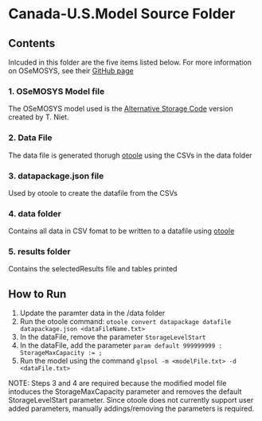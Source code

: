 # Canada-U.S.Model Source Folder

## Contents
Inlcuded in this folder are the five items listed below. For more information on OSeMOSYS, see their [GitHub page](https://github.com/OSeMOSYS)

### 1. OSeMOSYS Model file 
The OSeMOSYS model used is the [Alternative Storage Code](https://github.com/OSeMOSYS/OSeMOSYS_GNU_MathProg/releases/tag/AlternateStorageCode_v0.1) version created by T. Niet. 

### 2. Data File 
The data file is generated thorugh [otoole](https://github.com/OSeMOSYS/otoole) using the CSVs in the data folder 

### 3. datapackage.json file 
Used by otoole to create the datafile from the CSVs

### 4. data folder 
Contains all data in CSV fomat to be written to a datafile using [otoole](https://github.com/OSeMOSYS/otoole)

### 5. results folder 
Contains the selectedResults file and tables printed 

## How to Run 
1. Update the paramter data in the /data folder 
2. Run the otoole command: `otoole convert datapackage datafile datapackage.json <dataFileName.txt>`
3. In the dataFile, remove the parameter `StorageLevelStart`
4. In the dataFile, add the parameter `param default 999999999 : StorageMaxCapacity := ;`
5. Run the model using the command `glpsol -m <modelFile.txt> -d <dataFile.txt>`

NOTE: Steps 3 and 4 are required because the modified model file intoduces the StorageMaxCapacity parameter and removes the default StorageLevelStart parameter. Since otoole does not currently support user added parameters, manually addings/removing the parameters is required. 